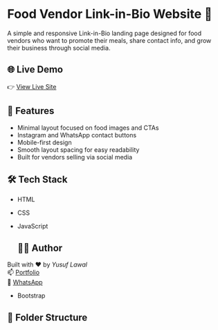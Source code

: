 # Food Vendor Link-in-Bio Website 🍲

A simple and responsive Link-in-Bio landing page designed for food vendors who want to promote their meals, share contact info, and grow their business through social media.

## 🌐 Live Demo
👉 [View Live Site](https://foodlinkbio.netlify.app/)  


## 📌 Features
- Minimal layout focused on food images and CTAs
- Instagram and WhatsApp contact buttons
- Mobile-first design
- Smooth layout spacing for easy readability
- Built for vendors selling via social media

## 🛠 Tech Stack
- HTML  
- CSS  
- JavaScript

  ## 🧑‍💻 Author
Built with ❤ by *Yusuf Lawal*  
📫 [Portfolio](https://portfoliobyusuf.netlify.app)  
📱 [WhatsApp](https://wa.me/2348166369403)
- Bootstrap  

## 📁 Folder Structure
